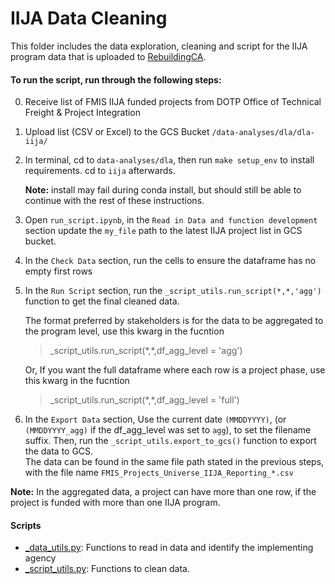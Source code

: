 # IIJA Data Cleaning

This folder includes the data exploration, cleaning and script for the IIJA program data that is uploaded to [RebuildingCA](https://rebuildingca.ca.gov/map/??). 

#### To run the script, run through the following steps:
0. Receive list of FMIS IIJA funded projects from DOTP Office of Technical Freight & Project Integration

1. Upload list (CSV or Excel) to the GCS Bucket `/data-analyses/dla/dla-iija/`

2. In terminal, cd to `data-analyses/dla`, then run `make setup_env` to install requirements. cd to `iija` afterwards. 

    **Note:** install may fail during conda install, but should still be able to continue with the rest of these instructions.

3. Open `run_script.ipynb`, in the `Read in Data and function development` section update the `my_file` path to the latest IIJA project list in GCS bucket.

4. In the `Check Data` section, run the cells to ensure the dataframe has no empty first rows

5. In the `Run Script` section, run the `_script_utils.run_script(*,*,'agg')` function to get the final cleaned data. 

    The format preferred by stakeholders is for the data to be aggregated to the program level, use this kwarg in the fucntion 
    <blockquote>_script_utils.run_script(*,*,df_agg_level = 'agg')</blockquote>
    Or, If you want the full dataframe where each row is a project phase, use this kwarg in the fucntion
    <blockquote>_script_utils.run_script(*,*,df_agg_level = 'full')</blockquote>

6. In the `Export Data` section, Use the current date `(MMDDYYYY)`, (or `(MMDDYYYY_agg)` if the df_agg_level was set to `agg`), to set the filename suffix. Then, run the `_script_utils.export_to_gcs()` function to export the data to GCS.  
    The data can be found in the same file path stated in the previous steps, with the file name `FMIS_Projects_Universe_IIJA_Reporting_*.csv`

**Note:** In the aggregated data, a project can have more than one row, if the project is funded with more than one IIJA program. 


#### Scripts
* [_data_utils.py](https://github.com/cal-itp/data-analyses/blob/main/dla/iija/_data_utils.py): Functions to read in data and identify the implementing agency
* [_script_utils.py](https://github.com/cal-itp/data-analyses/blob/main/dla/iija/_script_utils.py): Functions to clean data.